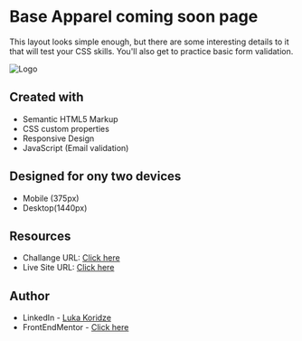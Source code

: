 # Base Apparel coming soon page

This layout looks simple enough, but there are some interesting details to it that will test your CSS skills. You'll also get to practice basic form validation.

![Logo](https://res.cloudinary.com/dz209s6jk/image/upload/v1564914815/Challenges/ae67ohzys48frbejvyce.jpg)


## Created with
- Semantic HTML5 Markup
- CSS custom properties
- Responsive Design
- JavaScript (Email validation)

## Designed for ony two devices 
- Mobile (375px)
- Desktop(1440px)

## Resources

- Challange URL: [Click here](#)
- Live Site URL: [Click here](#)
## Author

- LinkedIn - [Luka Koridze](https://www.linkedin.com/in/luka-koridze-4397571a4/)
- FrontEndMentor - [Click here](https://www.frontendmentor.io/profile/lukenso)

